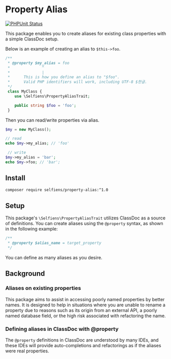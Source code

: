 # Property Alias

[![PHPUnit Status](https://github.com/selfiens/property-alias/actions/workflows/phpunit.yml/badge.svg)](https://github.com/selfiens/property-alias/actions/workflows/phpunit.yml)

This package enables you to create aliases for existing class properties with a simple ClassDoc setup.

Below is an example of creating an alias to `$this->foo`.

```php
/**
 * @property $my_alias = foo
 *              ^
 *              |
 *      This is how you define an alias to "$foo".
 *      Valid PHP identifiers will work, including UTF-8 $한글.
 */
 class MyClass {
    use \Selfiens\PropertyAliasTrait;

    public string $foo = 'foo';
 }
```

Then you can read/write properties via alias.

```php
$my = new MyClass();

// read
echo $my->my_alias; // 'foo'

 // write
$my->my_alias = 'bar';
echo $my->foo; // 'bar';
```

## Install

```sh
composer require selfiens/property-alias:^1.0
```

## Setup

This package's `\Selfiens\PropertyAliasTrait` utilizes ClassDoc as a source of definitions.
You can create aliases using the `@property` syntax, as shown in the following example:

```php
/**
 * @property $alias_name = target_property
 */
```

You can define as many aliases as you desire.

## Background

### Aliases on existing properties

This package aims to assist in accessing poorly named properties by better names.
It is designed to help in situations where you are unable to rename a property
due to reasons such as its origin from an external
API, a poorly named database field, or the high risk associated with refactoring the name.

### Defining aliases in ClassDoc with @property

The `@property` definitions in ClassDoc are understood by many IDEs,
and these IDEs will provide auto-completions and refactorings as if the aliases were real properties.
